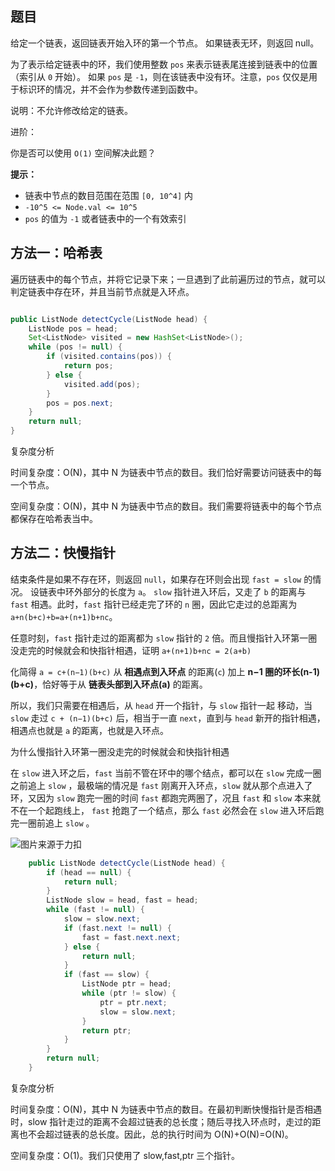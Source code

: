 ## 题目

给定一个链表，返回链表开始入环的第一个节点。 如果链表无环，则返回 null。

为了表示给定链表中的环，我们使用整数 `pos` 来表示链表尾连接到链表中的位置（索引从 `0` 开始）。 如果 `pos` 是 `-1`，则在该链表中没有环。注意，`pos` 仅仅是用于标识环的情况，并不会作为参数传递到函数中。

说明：不允许修改给定的链表。

进阶：

你是否可以使用 `O(1)` 空间解决此题？

**提示：**

- 链表中节点的数目范围在范围 `[0, 10^4]` 内
- `-10^5 <= Node.val <= 10^5` 
- `pos` 的值为 `-1` 或者链表中的一个有效索引

## 方法一：哈希表

遍历链表中的每个节点，并将它记录下来；一旦遇到了此前遍历过的节点，就可以判定链表中存在环，并且当前节点就是入环点。

```java

public ListNode detectCycle(ListNode head) {
    ListNode pos = head;
    Set<ListNode> visited = new HashSet<ListNode>();
    while (pos != null) {
        if (visited.contains(pos)) {
            return pos;
        } else {
            visited.add(pos);
        }
        pos = pos.next;
    }
    return null;
}

```

复杂度分析

时间复杂度：O(N)，其中 N 为链表中节点的数目。我们恰好需要访问链表中的每一个节点。

空间复杂度：O(N)，其中 N 为链表中节点的数目。我们需要将链表中的每个节点都保存在哈希表当中。

## 方法二：快慢指针

结束条件是如果不存在环，则返回 `null`，如果存在环则会出现 `fast = slow` 的情况。
设链表中环外部分的长度为 `a`。 `slow` 指针进入环后，又走了 `b` 的距离与 `fast` 相遇。此时，`fast` 指针已经走完了环的 `n` 圈，因此它走过的总距离为 `a+n(b+c)+b=a+(n+1)b+nc`。

任意时刻，`fast` 指针走过的距离都为 `slow` 指针的 `2` 倍。而且慢指针入环第一圈没走完的时候就会和快指针相遇，证明 `a+(n+1)b+nc = 2(a+b)`

化简得 `a = c+(n−1)(b+c)` 从 **相遇点到入环点** 的距离(`c`) 加上 **n−1 圈的环长(n-1)(b+c)**，恰好等于从 **链表头部到入环点(a)** 的距离。

所以，我们只需要在相遇后，从 `head` 开一个指针，与 `slow` 指针一起 移动，当 `slow` 走过 `c + (n−1)(b+c)` 后，相当于一直 `next`，直到与 `head` 新开的指针相遇，相遇点也就是 `a` 的距离，也就是入环点。

为什么慢指针入环第一圈没走完的时候就会和快指针相遇

在 `slow` 进入环之后，`fast` 当前不管在环中的哪个结点，都可以在 `slow` 完成一圈之前追上 `slow` ，最极端的情况是 `fast` 刚离开入环点，`slow` 就从那个点进入了环，又因为 `slow` 跑完一圈的时间 `fast` 都跑完两圈了，况且  `fast` 和 `slow` 本来就不在一个起跑线上， `fast` 抢跑了一个结点，那么 `fast`  必然会在 `slow` 进入环后跑完一圈前追上 `slow` 。

![图片来源于力扣](https://gitee.com/CalmCenter/Pic/raw/master/leetcode_cycle.png)

```java
    public ListNode detectCycle(ListNode head) {
        if (head == null) {
            return null;
        }
        ListNode slow = head, fast = head;
        while (fast != null) {
            slow = slow.next;
            if (fast.next != null) {
                fast = fast.next.next;
            } else {
                return null;
            }
            if (fast == slow) {
                ListNode ptr = head;
                while (ptr != slow) {
                    ptr = ptr.next;
                    slow = slow.next;
                }
                return ptr;
            }
        }
        return null;
    }
```

复杂度分析

时间复杂度：O(N)，其中 N 为链表中节点的数目。在最初判断快慢指针是否相遇时，slow 指针走过的距离不会超过链表的总长度；随后寻找入环点时，走过的距离也不会超过链表的总长度。因此，总的执行时间为 O(N)+O(N)=O(N)。

空间复杂度：O(1)。我们只使用了 slow,fast,ptr 三个指针。

